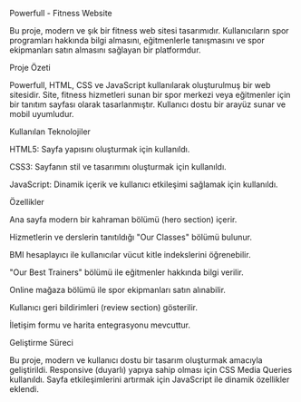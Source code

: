 Powerfull - Fitness Website

Bu proje, modern ve şık bir fitness web sitesi tasarımıdır. Kullanıcıların spor programları hakkında bilgi almasını, eğitmenlerle tanışmasını ve spor ekipmanları satın almasını sağlayan bir platformdur.

Proje Özeti

Powerfull, HTML, CSS ve JavaScript kullanılarak oluşturulmuş bir web sitesidir. Site, fitness hizmetleri sunan bir spor merkezi veya eğitmenler için bir tanıtım sayfası olarak tasarlanmıştır. Kullanıcı dostu bir arayüz sunar ve mobil uyumludur.

Kullanılan Teknolojiler

HTML5: Sayfa yapısını oluşturmak için kullanıldı.

CSS3: Sayfanın stil ve tasarımını oluşturmak için kullanıldı.

JavaScript: Dinamik içerik ve kullanıcı etkileşimi sağlamak için kullanıldı.

Özellikler

Ana sayfa modern bir kahraman bölümü (hero section) içerir.

Hizmetlerin ve derslerin tanıtıldığı "Our Classes" bölümü bulunur.

BMI hesaplayıcı ile kullanıcılar vücut kitle indekslerini öğrenebilir.

"Our Best Trainers" bölümü ile eğitmenler hakkında bilgi verilir.

Online mağaza bölümü ile spor ekipmanları satın alınabilir.

Kullanıcı geri bildirimleri (review section) gösterilir.

İletişim formu ve harita entegrasyonu mevcuttur.

Geliştirme Süreci

Bu proje, modern ve kullanıcı dostu bir tasarım oluşturmak amacıyla geliştirildi. Responsive (duyarlı) yapıya sahip olması için CSS Media Queries kullanıldı. Sayfa etkileşimlerini artırmak için JavaScript ile dinamik özellikler eklendi.


